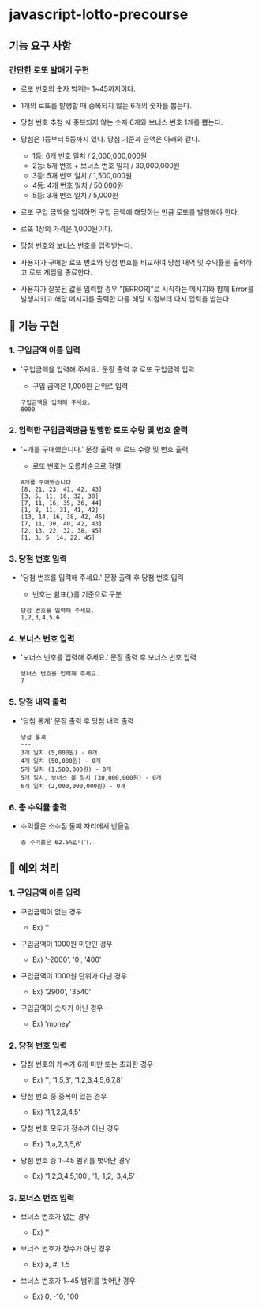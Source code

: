 # javascript-lotto-precourse

## 기능 요구 사항

### 간단한 로또 발매기 구현

- 로또 번호의 숫자 범위는 1~45까지이다.

- 1개의 로또를 발행할 때 중복되지 않는 6개의 숫자를 뽑는다.

- 당첨 번호 추첨 시 중복되지 않는 숫자 6개와 보너스 번호 1개를 뽑는다.

- 당첨은 1등부터 5등까지 있다. 당첨 기준과 금액은 아래와 같다.

  - 1등: 6개 번호 일치 / 2,000,000,000원
  - 2등: 5개 번호 + 보너스 번호 일치 / 30,000,000원
  - 3등: 5개 번호 일치 / 1,500,000원
  - 4등: 4개 번호 일치 / 50,000원
  - 5등: 3개 번호 일치 / 5,000원

- 로또 구입 금액을 입력하면 구입 금액에 해당하는 만큼 로또를 발행해야 한다.

- 로또 1장의 가격은 1,000원이다.

- 당첨 번호와 보너스 번호를 입력받는다.

- 사용자가 구매한 로또 번호와 당첨 번호를 비교하여 당첨 내역 및 수익률을 출력하고 로또 게임을 종료한다.

- 사용자가 잘못된 값을 입력할 경우 "[ERROR]"로 시작하는 메시지와 함께 Error를 발생시키고 해당 메시지를 출력한 다음 해당 지점부터 다시 입력을 받는다.

## 📝 기능 구현

### 1. 구입금액 이름 입력

- '구입금액을 입력해 주세요.' 문장 출력 후 로또 구입금액 입력

  - 구입 금액은 1,000원 단위로 입력

  ```
  구입금액을 입력해 주세요.
  8000
  ```

### 2. 입력한 구입금액만큼 발행한 로또 수량 및 번호 출력

- '~개를 구매했습니다.' 문장 출력 후 로또 수량 및 번호 출력

  - 로또 번호는 오름차순으로 정렬

  ```
  8개를 구매했습니다.
  [8, 21, 23, 41, 42, 43]
  [3, 5, 11, 16, 32, 38]
  [7, 11, 16, 35, 36, 44]
  [1, 8, 11, 31, 41, 42]
  [13, 14, 16, 38, 42, 45]
  [7, 11, 30, 40, 42, 43]
  [2, 13, 22, 32, 38, 45]
  [1, 3, 5, 14, 22, 45]
  ```

### 3. 당첨 번호 입력

- '당첨 번호를 입력해 주세요.' 문장 출력 후 당첨 번호 입력

  - 번호는 쉼표(,)를 기준으로 구분

  ```
  당첨 번호를 입력해 주세요.
  1,2,3,4,5,6
  ```

### 4. 보너스 번호 입력

- '보너스 번호를 입력해 주세요.' 문장 출력 후 보너스 번호 입력

  ```
  보너스 번호를 입력해 주세요.
  7
  ```

### 5. 당첨 내역 출력

- '당첨 통계' 문장 출력 후 당첨 내역 출력

  ```
  당첨 통계
  ---
  3개 일치 (5,000원) - 0개
  4개 일치 (50,000원) - 0개
  5개 일치 (1,500,000원) - 0개
  5개 일치, 보너스 볼 일치 (30,000,000원) - 0개
  6개 일치 (2,000,000,000원) - 0개
  ```

### 6. 총 수익률 출력

- 수익률은 소수점 둘째 자리에서 반올림

  ```
  총 수익률은 62.5%입니다.
  ```

## 🚨 예외 처리

### 1. 구입금액 이름 입력

- 구입금액이 없는 경우

  - Ex) ''

- 구입금액이 1000원 미만인 경우

  - Ex) '-2000', '0', '400'

- 구입금액이 1000원 단위가 아닌 경우

  - Ex) '2900', '3540'

- 구입금액이 숫자가 아닌 경우

  - Ex) 'money'

### 2. 당첨 번호 입력

- 당첨 번호의 개수가 6개 미만 또는 초과한 경우

  - Ex) '', '1,5,3', '1,2,3,4,5,6,7,8'

- 당첨 번호 중 중복이 있는 경우

  - Ex) '1,1,2,3,4,5'

- 당첨 번호 모두가 정수가 아닌 경우

  - Ex) '1,a,2,3,5,6'

- 당첨 번호 중 1~45 범위를 벗어난 경우

  - Ex) '1,2,3,4,5,100', '1,-1,2,-3,4,5'

### 3. 보너스 번호 입력

- 보너스 번호가 없는 경우

  - Ex) ''

- 보너스 번호가 정수가 아닌 경우

  - Ex) a, #, 1.5

- 보너스 번호가 1~45 범위를 벗어난 경우

  - Ex) 0, -10, 100
